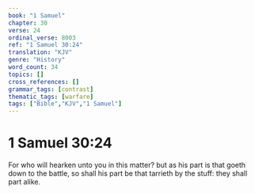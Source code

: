 ```yaml
---
book: "1 Samuel"
chapter: 30
verse: 24
ordinal_verse: 8003
ref: "1 Samuel 30:24"
translation: "KJV"
genre: "History"
word_count: 34
topics: []
cross_references: []
grammar_tags: [contrast]
thematic_tags: [warfare]
tags: ["Bible","KJV","1 Samuel"]
---
```


# 1 Samuel 30:24

For who will hearken unto you in this matter? but as his part is that goeth down to the battle, so shall his part be that tarrieth by the stuff: they shall part alike.

